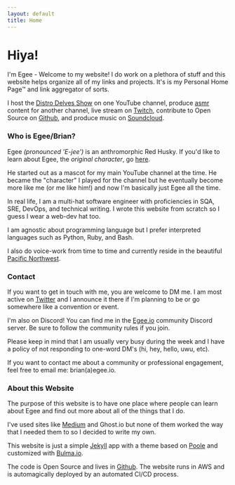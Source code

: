 ```yaml
---
layout: default
title: Home
---
```


# Hiya!

I'm Egee - Welcome to my website! I do work on a plethora of stuff and this website helps organize all of my links and projects. It's is my Personal Home Page™ and link aggregator of sorts.

I host the [Distro Delves Show](/distrodelves) on one YouTube channel, produce [asmr](https://www.youtube.com/channel/UCjaqCM6u1i78VNsoL_jW5lg) content for another channel, live stream on [Twitch](https://www.twitch.tv/egeexyz), contribute to Open Source on [Github](https://github.com/egee-irl), and produce music on [Soundcloud](https://soundcloud.com/egeeirl).

### Who is Egee/Brian?

Egee _(pronounced 'E-jee')_ is an anthromorphic Red Husky. If you'd like to learn about Egee, the _original character_, go [here](/ocs).

He started out as a mascot for my main YouTube channel at the time. He became the "character" I played for the channel but he eventually become more like me (or me like him!) and now I'm basically just Egee all the time.

In real life, I am a multi-hat software engineer with proficiencies in SQA, SRE, DevOps, and technical writing. I wrote this website from scratch so I guess I wear a web-dev hat too.

I am agnostic about programming language but I prefer interpreted languages such as Python, Ruby, and Bash.

I also do voice-work from time to time and currently reside in the beautiful [Pacific Northwest](https://en.wikipedia.org/wiki/Pacific_Northwest).

### Contact

If you want to get in touch with me, you are welcome to DM me. I am most active on [Twitter](https://twitter.com/egee_irl) and I announce it there if I'm planning to be or go somewhere like a convention or event.

I'm also on Discord! You can find me in the [Egee.io](https://egee.io) community Discord server. Be sure to follow the community rules if you join.

Please keep in mind that I am usually very busy during the week and I have a policy of not responding to one-word DM's (hi, hey, hello, uwu, etc).

If you want to contact me about a community or professional engagement, feel free to email me: brian(a)egee.io.

### About this Website

The purpose of this website is to have one place where people can learn about Egee and find out more about all of the things that I do.

I've used sites like [Medium](https://medium.com/@egee_irl) and Ghost.io but none of them worked the way that I needed them to so I decided to write my own.

This website is just a simple [Jekyll](https://jekyllrb.com/) app with a theme based on [Poole](https://github.com/poole/poole) and customized with [Bulma.io](https://bulma.io/).

The code is Open Source and lives in [Github](https://github.com/egee-irl/egee-xyz). The website runs in AWS and is automagically deployed by an automated CI/CD process.
